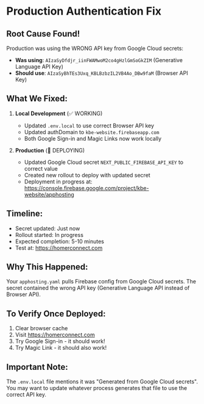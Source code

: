 # Production Authentication Fix

## Root Cause Found!
Production was using the WRONG API key from Google Cloud secrets:
- **Was using**: `AIzaSyDfdjr_iinFWAMwoM2co4gHzlGmSoGkZIM` (Generative Language API Key)
- **Should use**: `AIzaSyBhTEs3Uxq_KBLBzbzIL2VB4Ao_DBw9faM` (Browser API Key)

## What We Fixed:
1. **Local Development** (✅ WORKING)
   - Updated `.env.local` to use correct Browser API key
   - Updated authDomain to `kbe-website.firebaseapp.com`
   - Both Google Sign-in and Magic Links now work locally

2. **Production** (🚀 DEPLOYING)
   - Updated Google Cloud secret `NEXT_PUBLIC_FIREBASE_API_KEY` to correct value
   - Created new rollout to deploy with updated secret
   - Deployment in progress at: https://console.firebase.google.com/project/kbe-website/apphosting

## Timeline:
- Secret updated: Just now
- Rollout started: In progress
- Expected completion: 5-10 minutes
- Test at: https://homerconnect.com

## Why This Happened:
Your `apphosting.yaml` pulls Firebase config from Google Cloud secrets. The secret contained the wrong API key (Generative Language API instead of Browser API).

## To Verify Once Deployed:
1. Clear browser cache
2. Visit https://homerconnect.com
3. Try Google Sign-in - it should work!
4. Try Magic Link - it should also work!

## Important Note:
The `.env.local` file mentions it was "Generated from Google Cloud secrets". You may want to update whatever process generates that file to use the correct API key.